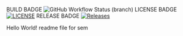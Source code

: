 BUILD BADGE
![GitHub Workflow Status (branch)](https://img.shields.io/github/actions/workflow/status/Devan-68/sem/main.yml?branch=master)
LICENSE BADGE
[![LICENSE](https://img.shields.io/github/license/<github-username>/sem.svg?style=flat-square)](https://github.com/Devan-68/sem/blob/master/LICENSE)
RELEASE BADGE
[![Releases](https://img.shields.io/github/release/<github-username>/sem/all.svg?style=flat-square)](https://github.com/Devan-68/sem/releases)

Hello World!
readme file for sem

